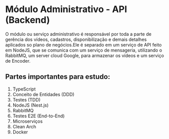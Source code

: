 # Módulo Administrativo - API (Backend)
O módulo ou serviço administrativo é responsável por toda a parte de gerência dos vídeos, cadastros, disponibilização e demais detalhes aplicados so plano de negócios.Ele é separado em um serviço de API feito em NodeJS, que se comunica com um serviço de mensageria, utilizando o RabbitMQ, um server cloud Google, para armazenar os vídeos e um serviço de Encoder.

## Partes importantes para estudo:
1. TypeScript
2. Conceito de Entidades (DDD)
3. Testes (TDD)
4. NodeJS (Nest.js)
5. RabbitMQ
6. Testes E2E (End-to-End)
7. Microserviços
8. Clean Arch
9. Docker